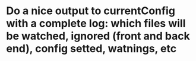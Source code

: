 # Do a nice output to currentConfig with a complete log: which files will be watched, ignored (front and back end), config setted, watnings, etc
